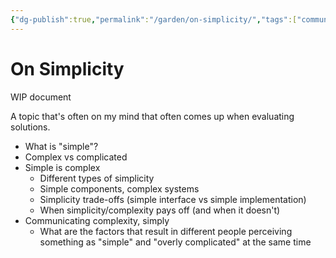 ```yaml
---
{"dg-publish":true,"permalink":"/garden/on-simplicity/","tags":["communication","software-engineering"],"created":"2024-03-03T13:30:49.501+01:00","updated":"2024-03-03T16:23:33.448+01:00"}
---
```


# On Simplicity

WIP document

A topic that's often on my mind that often comes up when evaluating solutions.

* What is "simple"?
* Complex vs complicated
* Simple is complex
	* Different types of simplicity
	* Simple components, complex systems
	* Simplicity trade-offs (simple interface vs simple implementation)
	* When simplicity/complexity pays off (and when it doesn't)
* Communicating complexity, simply
	* What are the factors that result in different people perceiving something as "simple" and "overly complicated" at the same time